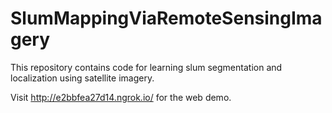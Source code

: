 # SlumMappingViaRemoteSensingImagery
 This repository contains code for learning slum segmentation and localization using satellite imagery.
 
 Visit http://e2bbfea27d14.ngrok.io/ for the web demo.
